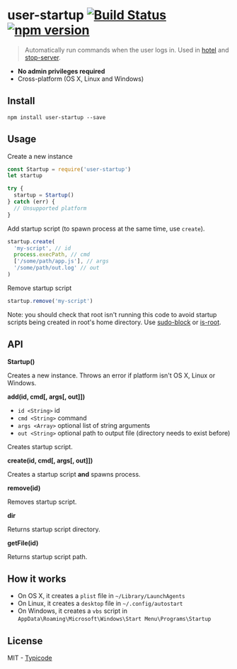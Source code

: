 # user-startup [![Build Status](https://travis-ci.org/typicode/user-startup.svg)](https://travis-ci.org/typicode/user-startup) [![npm version](https://badge.fury.io/js/user-startup.svg)](https://www.npmjs.com/package/user-startup)

> Automatically run commands when the user logs in. Used in [hotel](https://github.com/typicode/hotel) and [stop-server](https://github.com/typicode/stop-server).

  * __No admin privileges required__
  * Cross-platform (OS X, Linux and Windows)

## Install

```
npm install user-startup --save
```

## Usage

Create a new instance

```js
const Startup = require('user-startup')
let startup

try {
  startup = Startup()
} catch (err) {
  // Unsupported platform
}
```

Add startup script (to spawn process at the same time, use `create`).

```js
startup.create(
  'my-script', // id
  process.execPath, // cmd
  ['/some/path/app.js'], // args
  '/some/path/out.log' // out
)
```

Remove startup script

```js
startup.remove('my-script')
```

Note: you should check that root isn't running this code to avoid startup scripts being created in root's home directory. Use [sudo-block](https://github.com/sindresorhus/sudo-block) or [is-root](https://github.com/sindresorhus/is-root).

## API

__Startup()__

Creates a new instance.
Throws an error if platform isn't OS X, Linux or Windows.

__add(id, cmd[, args[, out]])__

* `id <String>` id
* `cmd <String>` command
* `args <Array>` optional list of string arguments
* `out <String>` optional path to output file (directory needs to exist before)

Creates startup script.

__create(id, cmd[, args[, out]])__

Creates a startup script __and__ spawns process.

__remove(id)__

Removes startup script.

__dir__

Returns startup script directory.

__getFile(id)__

Returns startup script path.

## How it works

* On OS X, it creates a `plist` file in  `~/Library/LaunchAgents`
* On Linux, it creates a `desktop` file in `~/.config/autostart`
* On Windows, it creates a `vbs` script in `AppData\Roaming\Microsoft\Windows\Start Menu\Programs\Startup`

## License

MIT - [Typicode](https://github.com/typicode)
